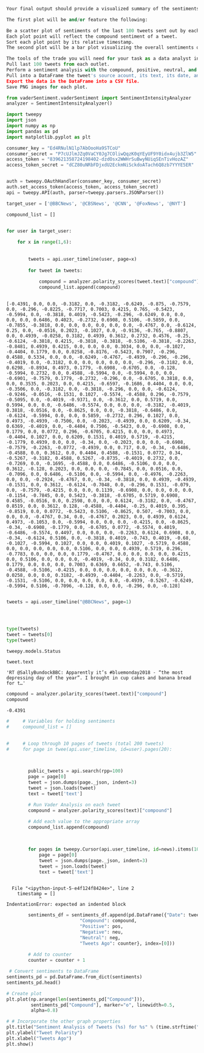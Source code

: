 

```python
Your final output should provide a visualized summary of the sentiments expressed in Tweets sent out by the following news organizations: BBC, CBS, CNN, Fox, and New York times.

The first plot will be and/or feature the following:

Be a scatter plot of sentiments of the last 100 tweets sent out by each news organization, ranging from -1.0 to 1.0, where a score of 0 expresses a neutral sentiment, -1 the most negative sentiment possible, and +1 the most positive sentiment possible.
Each plot point will reflect the compound sentiment of a tweet.
Sort each plot point by its relative timestamp.
The second plot will be a bar plot visualizing the overall sentiments of the last 100 tweets from each organization. For this plot, you will again aggregate the compound sentiments analyzed by VADER.

The tools of the trade you will need for your task as a data analyst include the following: tweepy, pandas, matplotlib, seaborn, textblob, and VADER.
Pull last 100 tweets from each outlet.
Perform a sentiment analysis with the compound, positive, neutral, and negative scoring for each tweet.
Pull into a DataFrame the tweet's source acount, its text, its date, and its compound, positive, neutral, and negative sentiment scores.
Export the data in the DataFrame into a CSV file.
Save PNG images for each plot.
```


```python
from vaderSentiment.vaderSentiment import SentimentIntensityAnalyzer
analyzer = SentimentIntensityAnalyzer()

import tweepy
import json
import numpy as np
import pandas as pd
import matplotlib.pyplot as plt

```


```python
consumer_key = "Ed4RNulN1lp7AbOooHa9STCoU"
consumer_secret = "P7cUJlmJZq0VaCY0Jg7COliwQqzK0qYEyUF9Y0idx4ujb3ZlW5"
access_token = "839621358724198402-dzdOsx2WWHrSuBwyNUiqSEnTivHozAZ"
access_token_secret = "dCZ80uNRbFDjxdU2EckmNiSckdoATach6Q8zb7YYYE5ER"


auth = tweepy.OAuthHandler(consumer_key, consumer_secret) 
auth.set_access_token(access_token, access_token_secret) 
api = tweepy.API(auth, parser=tweepy.parsers.JSONParser())


```


```python
target_user = ['@BBCNews', '@CBSNews', '@CNN', '@FoxNews', '@NYT']
```


```python
compound_list = []  


for user in target_user:  
    
    for x in range(1,6):
        
        
        tweets = api.user_timeline(user, page=x) 
        
        for tweet in tweets:
            
            compound = analyzer.polarity_scores(tweet.text)["compound"]
            compound_list.append(compound)
        
```

    [-0.4391, 0.0, 0.0, -0.3182, 0.0, -0.3182, -0.6249, -0.875, -0.7579, 0.0, -0.296, -0.8225, -0.7717, 0.7003, 0.4215, 0.765, -0.5423, -0.5994, 0.0, -0.3818, 0.4019, -0.5423, -0.296, -0.6249, 0.0, 0.0, 0.0, 0.0, 0.6486, 0.4023, -0.2732, 0.6908, 0.5106, -0.5859, 0.0, -0.7855, -0.3818, 0.0, 0.0, 0.0, 0.0, 0.0, 0.0, -0.4767, 0.0, -0.6124, 0.25, 0.0, -0.0516, 0.2023, -0.1027, 0.0, -0.9136, -0.765, -0.8807, 0.0, 0.4939, -0.0258, 0.3182, 0.4939, 0.3612, 0.2732, 0.4576, -0.25, -0.6124, -0.3818, 0.4215, -0.3818, -0.3818, -0.5106, -0.3818, -0.2263, -0.8481, 0.4939, 0.4215, 0.0, 0.0, 0.0, 0.3034, 0.0, 0.0, -0.1027, -0.4404, 0.1779, 0.0, 0.0258, -0.8176, -0.5423, 0.7907, -0.296, 0.4588, 0.5334, 0.0, 0.0, -0.6249, -0.4767, -0.4939, -0.296, -0.296, -0.4019, 0.0, -0.3182, 0.0, 0.0, 0.0, 0.0, 0.0, -0.296, -0.3182, 0.0, 0.6298, -0.8934, 0.4973, 0.1779, -0.6908, -0.6705, 0.0, -0.128, -0.5994, 0.2732, 0.0, 0.4588, -0.5994, 0.0, -0.5994, 0.0, 0.0, -0.6901, -0.7579, 0.1779, -0.2732, -0.296, 0.0, -0.6705, 0.3818, 0.0, 0.0, 0.3535, 0.2023, 0.0, 0.4215, -0.6597, -0.1686, 0.4404, 0.0, 0.0, -0.3506, 0.0, -0.3182, 0.0, -0.3818, -0.296, 0.0, 0.0, -0.6124, -0.9246, -0.0516, -0.1531, 0.1027, -0.5574, -0.4588, 0.296, -0.7579, -0.5095, 0.0, -0.4019, -0.9371, 0.0, -0.3612, 0.0, 0.5719, 0.0, 0.5994, 0.0, 0.0, -0.6486, -0.5574, 0.0, 0.0, 0.0, -0.3182, -0.4019, 0.3818, -0.0516, 0.0, -0.8625, 0.0, 0.0, -0.3818, -0.6486, 0.0, -0.6124, -0.5994, 0.0, 0.0, 0.5859, -0.2732, 0.296, 0.1027, 0.0, 0.4973, -0.4939, -0.7506, 0.0, -0.2023, -0.4939, 0.0, 0.6209, -0.34, 0.6369, -0.4019, 0.0, -0.4404, 0.7506, -0.5423, 0.0, -0.6908, 0.0, 0.1779, 0.0, 0.0772, 0.296, -0.6705, 0.4215, 0.0, 0.0, 0.4973, -0.4404, 0.1027, 0.0, 0.6209, 0.1531, 0.4019, 0.5719, -0.4215, -0.1779, 0.4939, 0.0, 0.0, -0.34, 0.0, -0.2023, 0.0, 0.0, -0.6908, -0.7579, -0.2263, -0.0772, -0.4939, 0.0, 0.717, 0.0, -0.34, -0.6486, -0.4588, 0.0, 0.3612, 0.0, 0.4404, 0.4588, -0.1531, 0.0772, 0.34, -0.5267, -0.3182, 0.4588, 0.5267, -0.8735, -0.4019, 0.2732, 0.0, -0.7269, 0.0, -0.1695, -0.4588, 0.0, 0.6486, -0.5106, 0.0, 0.0, 0.3612, -0.128, 0.2023, 0.0, 0.0, 0.0, -0.7845, 0.0, 0.0516, 0.0, -0.7096, 0.0, 0.6486, -0.5106, 0.0, -0.5994, 0.0, -0.4976, -0.2263, 0.0, 0.0, -0.2924, -0.4767, 0.0, -0.34, -0.3818, 0.0, 0.4939, -0.4939, -0.1531, 0.0, 0.3612, -0.6124, -0.7048, 0.0, -0.296, 0.1531, -0.079, 0.0, -0.7579, -0.4215, 0.0, 0.0, 0.1139, -0.6908, 0.0, 0.0, 0.0, 0.0, -0.1154, -0.7845, 0.0, 0.5423, -0.3818, -0.6705, 0.5719, 0.6908, 0.4585, -0.0516, 0.0, 0.2598, 0.0, 0.0, 0.6124, -0.3182, 0.0, -0.4767, 0.8519, 0.0, 0.3612, 0.128, -0.4588, -0.4404, -0.25, 0.4019, 0.395, -0.8519, 0.0, 0.0772, -0.5423, 0.5106, -0.8625, 0.507, -0.7003, 0.0, 0.0, 0.0, -0.4767, 0.34, 0.0, -0.4767, 0.2023, 0.0, 0.4939, 0.6124, 0.4973, -0.1053, 0.0, -0.5994, 0.0, 0.0, 0.0, -0.4215, 0.0, -0.8625, -0.34, -0.6908, -0.1779, 0.0, -0.6705, 0.0772, -0.5574, 0.4019, -0.6486, -0.5574, 0.4497, 0.0, 0.0, 0.0, -0.2263, 0.6124, 0.6908, 0.0, -0.34, -0.6124, 0.5106, 0.0, -0.3818, 0.4019, -0.743, 0.4019, -0.68, -0.1027, -0.5994, 0.1027, 0.0, 0.0, 0.4019, 0.1027, -0.5719, 0.4588, 0.0, 0.0, 0.0, 0.0, 0.0, 0.5106, 0.0, 0.0, 0.4939, 0.5719, 0.296, -0.7783, 0.0, 0.0, 0.0, 0.1779, -0.4767, 0.0, 0.0, 0.0, 0.0, 0.4215, 0.0, 0.5106, 0.0, 0.0, 0.0, -0.4019, -0.34, 0.0, 0.3182, 0.6486, 0.1779, 0.0, 0.0, 0.0, 0.7003, 0.6369, 0.6652, -0.743, 0.5106, -0.4588, -0.5106, -0.4215, 0.0, 0.0, 0.0, 0.0, 0.0, 0.0, -0.3612, 0.0258, 0.0, 0.0, 0.3182, -0.4939, -0.4404, -0.2263, 0.0, -0.5719, -0.1531, -0.5106, 0.0, 0.0, 0.0, 0.0, 0.0, -0.4939, -0.5267, -0.6249, -0.5994, 0.5106, -0.7096, -0.128, 0.0, 0.0, -0.296, 0.0, -0.128]



```python

tweets = api.user_timeline("@BBCNews", page=1) 





```


```python
type(tweets)
tweet = tweets[0]
type(tweet)
```




    tweepy.models.Status




```python
tweet.text
```




    'RT @SallyBundockBBC: Apparently it’s #bluemonday2018 - “the most depressing day of the year”. I brought in cup cakes and banana bread for t…'




```python
compound = analyzer.polarity_scores(tweet.text)["compound"]
compound
```




    -0.4391




```python
#     # Variables for holding sentiments
#     compound_list = []

    
#     # Loop through 10 pages of tweets (total 200 tweets)
#     for page in twee(api.user_timeline, id=user).pages(20):

   

        public_tweets = api.search(rpp=100)
        page = page[0]
        tweet = json.dumps(page._json, indent=3)
        tweet = json.loads(tweet)
        text = tweet['text']

        # Run Vader Analysis on each tweet
        compound = analyzer.polarity_scores(text)["compound"]
        
        # Add each value to the appropriate array
        compound_list.append(compound)
        
```


```python

        for pages in tweepy.Cursor(api.user_timeline, id=news).items(100):
            page = page[0]
            tweet = json.dumps(page._json, indent=3)
            tweet = json.loads(tweet)
            text = tweet['text']           
        
```


      File "<ipython-input-5-e4f124f8424e>", line 2
        timestamp = []
                ^
    IndentationError: expected an indented block




```python
        sentiments_df = sentiments_df.append(pd.DataFrame({"Date": tweet["created_at"], 
                           "Compound": compound,
                           "Positive": pos,
                           "Negative": neu,
                           "Neutral": neg,
                           "Tweets Ago": counter}, index=[0]))
        
        # Add to counter 
        counter = counter + 1
```


```python
 # Convert sentiments to DataFrame
sentiments_pd = pd.DataFrame.from_dict(sentiments)
sentiments_pd.head()
```


```python
# Create plot
plt.plot(np.arange(len(sentiments_pd["Compound"])),
         sentiments_pd["Compound"], marker="o", linewidth=0.5,
         alpha=0.8)

# # Incorporate the other graph properties
plt.title("Sentiment Analysis of Tweets (%s) for %s" % (time.strftime("%x"), target_user))
plt.ylabel("Tweet Polarity")
plt.xlabel("Tweets Ago")
plt.show()
```
